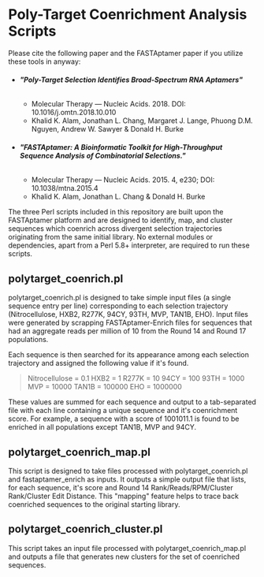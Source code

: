 # Poly-Target Coenrichment Analysis Scripts

Please cite the following paper and the FASTAptamer paper if you utilize these tools in anyway:

- ###### **"Poly-Target Selection Identifies Broad-Spectrum RNA Aptamers"**
  - Molecular Therapy — Nucleic Acids. 2018. DOI: 10.1016/j.omtn.2018.10.010
  - Khalid K. Alam, Jonathan L. Chang, Margaret J. Lange, Phuong D.M. Nguyen, Andrew W. Sawyer & Donald H. Burke

- ###### **"FASTAptamer: A Bioinformatic Toolkit for High-Throughput Sequence Analysis of Combinatorial Selections."** 
  - Molecular Therapy — Nucleic Acids. 2015. 4, e230; DOI: 10.1038/mtna.2015.4
  - Khalid K. Alam, Jonathan L. Chang & Donald H. Burke


The three Perl scripts included in this repository are built upon the FASTAptamer platform and are designed to identify, map, and cluster sequences which coenrich across divergent selection trajectories originating from the same initial library. No external modules or dependencies, apart from a Perl 5.8+ interpreter, are required to run these scripts.


## polytarget_coenrich.pl

polytarget_coenrich.pl is designed to take simple input files (a single sequence entry per line) corresponding to each selection trajectory (Nitrocellulose, HXB2, R277K, 94CY, 93TH, MVP, TAN1B, EHO). Input files were generated by scrapping FASTAptamer-Enrich files for sequences that had an aggregate reads per million of 10 from the Round 14 and Round 17 populations.

Each sequence is then searched for its appearance among each selection trajectory and assigned the following value if it's found.

>Nitrocellulose = 0.1
>HXB2 = 1
>R277K = 10
>94CY = 100
>93TH = 1000
>MVP = 10000
>TAN1B = 100000
>EHO = 1000000

These values are summed for each sequence and output to a tab-separated file with each line containing a unique sequence and it's coenrichment score. For example, a sequence with a score of 1001011.1 is found to be enriched in all populations except TAN1B, MVP and 94CY.

## polytarget_coenrich_map.pl

This script is designed to take files processed with polytarget_coenrich.pl and fastaptamer_enrich as inputs. It outputs a simple output file that lists, for each sequence, it's score and Round 14 Rank/Reads/RPM/Cluster Rank/Cluster Edit Distance.  This "mapping" feature helps to trace back coenriched sequences to the original starting library.

## polytarget_coenrich_cluster.pl

This script takes an input file processed with polytarget_coenrich_map.pl and outputs a file that generates new clusters for the set of coenriched sequences. 
